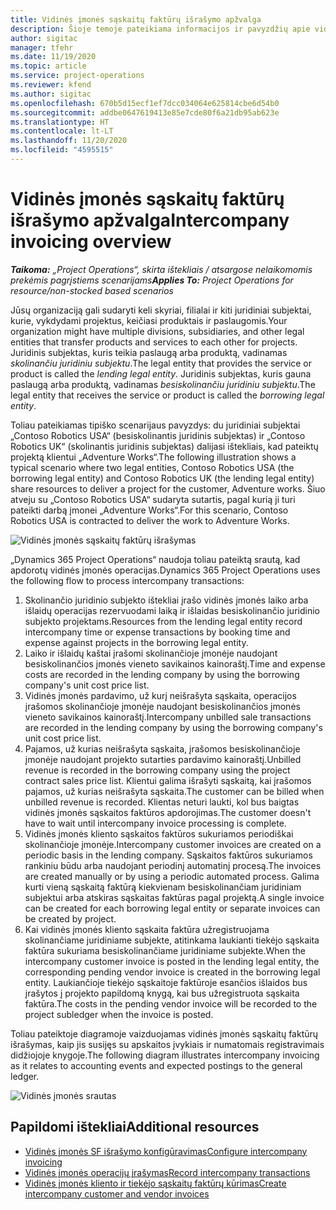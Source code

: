 ```yaml
---
title: Vidinės įmonės sąskaitų faktūrų išrašymo apžvalga
description: Šioje temoje pateikiama informacijos ir pavyzdžių apie vidinės įmonės SF išrašymą už projektus.
author: sigitac
manager: tfehr
ms.date: 11/19/2020
ms.topic: article
ms.service: project-operations
ms.reviewer: kfend
ms.author: sigitac
ms.openlocfilehash: 670b5d15ecf1ef7dcc034064e625814cbe6d54b0
ms.sourcegitcommit: addbe0647619413e85e7cde80f6a21db95ab623e
ms.translationtype: HT
ms.contentlocale: lt-LT
ms.lasthandoff: 11/20/2020
ms.locfileid: "4595515"
---
```

# <a name="intercompany-invoicing-overview"></a><span data-ttu-id="804a4-103">Vidinės įmonės sąskaitų faktūrų išrašymo apžvalga</span><span class="sxs-lookup"><span data-stu-id="804a4-103">Intercompany invoicing overview</span></span>

<span data-ttu-id="804a4-104">_**Taikoma:** „Project Operations“, skirta ištekliais / atsargose nelaikomomis prekėmis pagrįstiems scenarijams_</span><span class="sxs-lookup"><span data-stu-id="804a4-104">_**Applies To:** Project Operations for resource/non-stocked based scenarios_</span></span>

<span data-ttu-id="804a4-105">Jūsų organizaciją gali sudaryti keli skyriai, filialai ir kiti juridiniai subjektai, kurie, vykdydami projektus, keičiasi produktais ir paslaugomis.</span><span class="sxs-lookup"><span data-stu-id="804a4-105">Your organization might have multiple divisions, subsidiaries, and other legal entities that transfer products and services to each other for projects.</span></span> <span data-ttu-id="804a4-106">Juridinis subjektas, kuris teikia paslaugą arba produktą, vadinamas *skolinančiu juridiniu subjektu*.</span><span class="sxs-lookup"><span data-stu-id="804a4-106">The legal entity that provides the service or product is called the *lending legal entity*.</span></span> <span data-ttu-id="804a4-107">Juridinis subjektas, kuris gauna paslaugą arba produktą, vadinamas *besiskolinančiu juridiniu subjektu*.</span><span class="sxs-lookup"><span data-stu-id="804a4-107">The legal entity that receives the service or product is called the *borrowing legal entity*.</span></span>

<span data-ttu-id="804a4-108">Toliau pateikiamas tipiško scenarijaus pavyzdys: du juridiniai subjektai „Contoso Robotics USA“ (besiskolinantis juridinis subjektas) ir „Contoso Robotics UK“ (skolinantis juridinis subjektas) dalijasi ištekliais, kad pateiktų projektą klientui „Adventure Works“.</span><span class="sxs-lookup"><span data-stu-id="804a4-108">The following illustration shows a typical scenario where two legal entities, Contoso Robotics USA (the borrowing legal entity) and Contoso Robotics UK (the lending legal entity) share resources to deliver a project for the customer, Adventure works.</span></span> <span data-ttu-id="804a4-109">Šiuo atveju su „Contoso Robotics USA“ sudaryta sutartis, pagal kurią ji turi pateikti darbą įmonei „Adventure Works“.</span><span class="sxs-lookup"><span data-stu-id="804a4-109">For this scenario, Contoso Robotics USA is contracted to deliver the work to Adventure Works.</span></span>

![Vidinės įmonės sąskaitų faktūrų išrašymas](./media/IntercompanyScenario.png) 

<span data-ttu-id="804a4-111">„Dynamics 365 Project Operations“ naudoja toliau pateiktą srautą, kad apdorotų vidinės įmonės operacijas.</span><span class="sxs-lookup"><span data-stu-id="804a4-111">Dynamics 365 Project Operations uses the following flow to process intercompany transactions:</span></span>

1. <span data-ttu-id="804a4-112">Skolinančio juridinio subjekto ištekliai įrašo vidinės įmonės laiko arba išlaidų operacijas rezervuodami laiką ir išlaidas besiskolinančio juridinio subjekto projektams.</span><span class="sxs-lookup"><span data-stu-id="804a4-112">Resources from the lending legal entity record intercompany time or expense transactions by booking time and expense against projects in the borrowing legal entity.</span></span>
2. <span data-ttu-id="804a4-113">Laiko ir išlaidų kaštai įrašomi skolinančioje įmonėje naudojant besiskolinančios įmonės vieneto savikainos kainoraštį.</span><span class="sxs-lookup"><span data-stu-id="804a4-113">Time and expense costs are recorded in the lending company by using the borrowing company's unit cost price list.</span></span>
3. <span data-ttu-id="804a4-114">Vidinės įmonės pardavimo, už kurį neišrašyta sąskaita, operacijos įrašomos skolinančioje įmonėje naudojant besiskolinančios įmonės vieneto savikainos kainoraštį.</span><span class="sxs-lookup"><span data-stu-id="804a4-114">Intercompany unbilled sale transactions are recorded in the lending company by using the borrowing company's unit cost price list.</span></span>
4. <span data-ttu-id="804a4-115">Pajamos, už kurias neišrašyta sąskaita, įrašomos besiskolinančioje įmonėje naudojant projekto sutarties pardavimo kainoraštį.</span><span class="sxs-lookup"><span data-stu-id="804a4-115">Unbilled revenue is recorded in the borrowing company using the project contract sales price list.</span></span> <span data-ttu-id="804a4-116">Klientui galima išrašyti sąskaitą, kai įrašomos pajamos, už kurias neišrašyta sąskaita.</span><span class="sxs-lookup"><span data-stu-id="804a4-116">The customer can be billed when unbilled revenue is recorded.</span></span> <span data-ttu-id="804a4-117">Klientas neturi laukti, kol bus baigtas vidinės įmonės sąskaitos faktūros apdorojimas.</span><span class="sxs-lookup"><span data-stu-id="804a4-117">The customer doesn't have to wait until intercompany invoice processing is complete.</span></span>
5. <span data-ttu-id="804a4-118">Vidinės įmonės kliento sąskaitos faktūros sukuriamos periodiškai skolinančioje įmonėje.</span><span class="sxs-lookup"><span data-stu-id="804a4-118">Intercompany customer invoices are created on a periodic basis in the lending company.</span></span> <span data-ttu-id="804a4-119">Sąskaitos faktūros sukuriamos rankiniu būdu arba naudojant periodinį automatinį procesą.</span><span class="sxs-lookup"><span data-stu-id="804a4-119">The invoices are created manually or by using a periodic automated process.</span></span> <span data-ttu-id="804a4-120">Galima kurti vieną sąskaitą faktūrą kiekvienam besiskolinančiam juridiniam subjektui arba atskiras sąskaitas faktūras pagal projektą.</span><span class="sxs-lookup"><span data-stu-id="804a4-120">A single invoice can be created for each borrowing legal entity or separate invoices can be created by project.</span></span>
6. <span data-ttu-id="804a4-121">Kai vidinės įmonės kliento sąskaita faktūra užregistruojama skolinančiame juridiniame subjekte, atitinkama laukianti tiekėjo sąskaita faktūra sukuriama besiskolinančiame juridiniame subjekte.</span><span class="sxs-lookup"><span data-stu-id="804a4-121">When the intercompany customer invoice is posted in the lending legal entity, the corresponding pending vendor invoice is created in the borrowing legal entity.</span></span> <span data-ttu-id="804a4-122">Laukiančioje tiekėjo sąskaitoje faktūroje esančios išlaidos bus įrašytos į projekto papildomą knygą, kai bus užregistruota sąskaita faktūra.</span><span class="sxs-lookup"><span data-stu-id="804a4-122">The costs in the pending vendor invoice will be recorded to the project subledger when the invoice is posted.</span></span>

<span data-ttu-id="804a4-123">Toliau pateiktoje diagramoje vaizduojamas vidinės įmonės sąskaitų faktūrų išrašymas, kaip jis susijęs su apskaitos įvykiais ir numatomais registravimais didžiojoje knygoje.</span><span class="sxs-lookup"><span data-stu-id="804a4-123">The following diagram illustrates intercompany invoicing as it relates to accounting events and expected postings to the general ledger.</span></span>

![Vidinės įmonės srautas](./media/IntercompanyFlow.png)

## <a name="additional-resources"></a><span data-ttu-id="804a4-125">Papildomi ištekliai</span><span class="sxs-lookup"><span data-stu-id="804a4-125">Additional resources</span></span>

- [<span data-ttu-id="804a4-126">Vidinės įmonės SF išrašymo konfigūravimas</span><span class="sxs-lookup"><span data-stu-id="804a4-126">Configure intercompany invoicing</span></span>](configure-intercompany-invoicing.md)
- [<span data-ttu-id="804a4-127">Vidinės įmonės operacijų įrašymas</span><span class="sxs-lookup"><span data-stu-id="804a4-127">Record intercompany transactions</span></span>](create-intercompany-transactions.md)
- [<span data-ttu-id="804a4-128">Vidinės įmonės kliento ir tiekėjo sąskaitų faktūrų kūrimas</span><span class="sxs-lookup"><span data-stu-id="804a4-128">Create intercompany customer and vendor invoices</span></span>](create-intercompany-customer-vendor-invoices.md)
